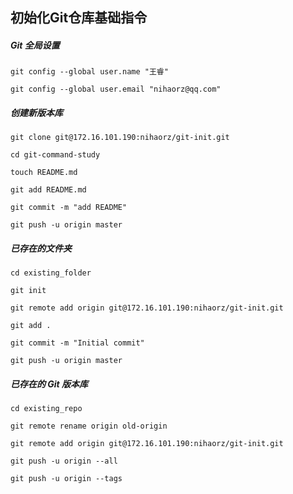 ## 初始化Git仓库基础指令

##### Git 全局设置

`git config --global user.name "王睿"`

`git config --global user.email "nihaorz@qq.com"`

##### 创建新版本库

`git clone git@172.16.101.190:nihaorz/git-init.git`

`cd git-command-study`

`touch README.md`

`git add README.md`

`git commit -m "add README"`

`git push -u origin master`

##### 已存在的文件夹

`cd existing_folder`

`git init`

`git remote add origin git@172.16.101.190:nihaorz/git-init.git`

`git add .`

`git commit -m "Initial commit"`

`git push -u origin master`

##### 已存在的 Git 版本库

`cd existing_repo`

`git remote rename origin old-origin`

`git remote add origin git@172.16.101.190:nihaorz/git-init.git`

`git push -u origin --all`

`git push -u origin --tags`